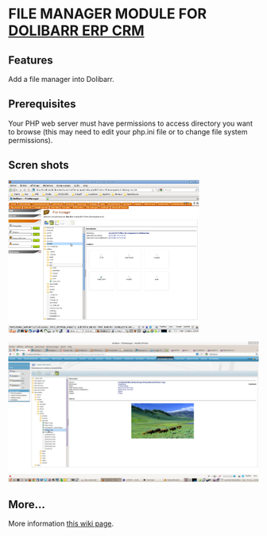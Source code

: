 # FILE MANAGER MODULE FOR <a href="https://www.dolibarr.org">DOLIBARR ERP CRM</a>

## Features

Add a file manager into Dolibarr.

## Prerequisites

Your PHP web server must have permissions to access directory you want to browse (this may need to edit your php.ini file or to change file system permissions).

## Scren shots

![Screenshot filemanager](img/screen_shot_filemanager.png?raw=true "File manager")

![Screenshot filemanager](img/screen_shot_filemanager_2.png?raw=true "File manager")

## More...

More information <a href="https://wiki.dolibarr.org/index.php/Module_File_Manager" target="_new">this wiki page</a>.
